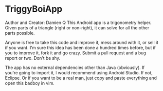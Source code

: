 # TriggyBoiApp

Author and Creator: Damien Q 
This Android app is a trigonometry helper. Given parts of a triangle (right or non-right), it can solve for all the other parts possible.

Anyone is free to take this code and improve it, mess around with it, or sell it if you want.
I'm sure this idea has been done a hundred times before, but if you to improve it, fork it and go crazy. Submit a pull request
and a bug report or two. Don't be shy.

The app has no external dependencies other than Java (obviously). If you're going to import it, I would recommend using Android Studio. If not, Eclipse. Or if you want to be a real man, just copy and paste everything and open this badboy in vim.
